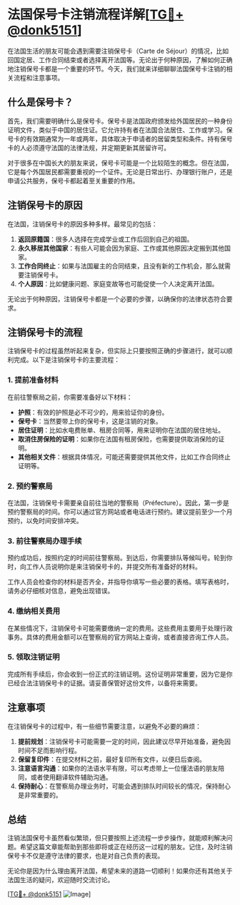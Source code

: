 # 法国保号卡注销流程详解[[TG💪+ @donk5151](https://t.me/s/donk5151)]

在法国生活的朋友可能会遇到需要注销保号卡（Carte de Séjour）的情况，比如回国定居、工作合同结束或者选择离开法国等。无论出于何种原因，了解如何正确地注销保号卡都是一个重要的环节。今天，我们就来详细聊聊法国保号卡注销的相关流程和注意事项。

## 什么是保号卡？

首先，我们需要明确什么是保号卡。保号卡是法国政府颁发给外国居民的一种身份证明文件，类似于中国的居住证。它允许持有者在法国合法居住、工作或学习。保号卡的有效期通常为一年或两年，具体取决于申请者的居留类型和条件。持有保号卡的人必须遵守法国的法律法规，并定期更新其居留许可。

对于很多在中国长大的朋友来说，保号卡可能是一个比较陌生的概念。但在法国，它是每个外国居民都需要重视的一个证件。无论是日常出行、办理银行账户，还是申请公共服务，保号卡都起着至关重要的作用。

## 注销保号卡的原因

在法国，注销保号卡的原因多种多样。最常见的包括：

1. **返回原籍国**：很多人选择在完成学业或工作后回到自己的祖国。
2. **永久移居其他国家**：有些人可能会因为家庭、工作或其他原因决定搬到其他国家。
3. **工作合同终止**：如果与法国雇主的合同结束，且没有新的工作机会，那么就需要注销保号卡。
4. **个人原因**：比如健康问题、家庭变故等也可能促使一个人决定离开法国。

无论出于何种原因，注销保号卡都是一个必要的步骤，以确保你的法律状态符合要求。

## 注销保号卡的流程

注销保号卡的过程虽然听起来复杂，但实际上只要按照正确的步骤进行，就可以顺利完成。以下是注销保号卡的主要流程：

### 1. 提前准备材料

在前往警察局之前，你需要准备好以下材料：

- **护照**：有效的护照是必不可少的，用来验证你的身份。
- **保号卡**：当然要带上你的保号卡，这是注销的对象。
- **居住证明**：比如水电费账单、租房合同等，用来证明你在法国的居住地址。
- **取消住房保险的证明**：如果你在法国有租房保险，也需要提供取消保险的证明。
- **其他相关文件**：根据具体情况，可能还需要提供其他文件，比如工作合同终止证明等。

### 2. 预约警察局

在法国，注销保号卡需要亲自前往当地的警察局（Préfecture）。因此，第一步是预约警察局的时间。你可以通过官方网站或者电话进行预约。建议提前至少一个月预约，以免时间安排冲突。

### 3. 前往警察局办理手续

预约成功后，按照约定的时间前往警察局。到达后，你需要排队等候叫号。轮到你时，向工作人员说明你是来注销保号卡的，并提交所有准备好的材料。

工作人员会检查你的材料是否齐全，并指导你填写一些必要的表格。填写表格时，请务必仔细核对信息，避免出现错误。

### 4. 缴纳相关费用

在某些情况下，注销保号卡可能需要缴纳一定的费用。这些费用主要用于处理行政事务。具体的费用金额可以在警察局的官方网站上查询，或者直接咨询工作人员。

### 5. 领取注销证明

完成所有手续后，你会收到一份正式的注销证明。这份证明非常重要，因为它是你已经合法注销保号卡的证据。请妥善保管好这份文件，以备将来需要。

## 注意事项

在注销保号卡的过程中，有一些细节需要注意，以避免不必要的麻烦：

1. **提前规划**：注销保号卡可能需要一定的时间，因此建议尽早开始准备，避免因时间不足而影响行程。
2. **保留复印件**：在提交材料之前，最好复印所有文件，以便日后查阅。
3. **注意语言沟通**：如果你的法语水平有限，可以考虑带上一位懂法语的朋友陪同，或者使用翻译软件辅助沟通。
4. **保持耐心**：在警察局办理业务时，可能会遇到排队时间较长的情况，保持耐心是非常重要的。

## 总结

注销法国保号卡虽然看似繁琐，但只要按照上述流程一步步操作，就能顺利解决问题。希望这篇文章能帮助到那些即将或正在经历这一过程的朋友。记住，及时注销保号卡不仅是遵守法律的要求，也是对自己负责的表现。

无论你是因为什么理由离开法国，希望未来的道路一切顺利！如果你还有其他关于法国生活的疑问，欢迎随时交流讨论。

[[TG💪+ @donk5151](https://t.me/s/donk5151) ![Image](https://i.postimg.cc/rwNCRYN7/Snipaste-2025-04-30-17-27-05.png)]
